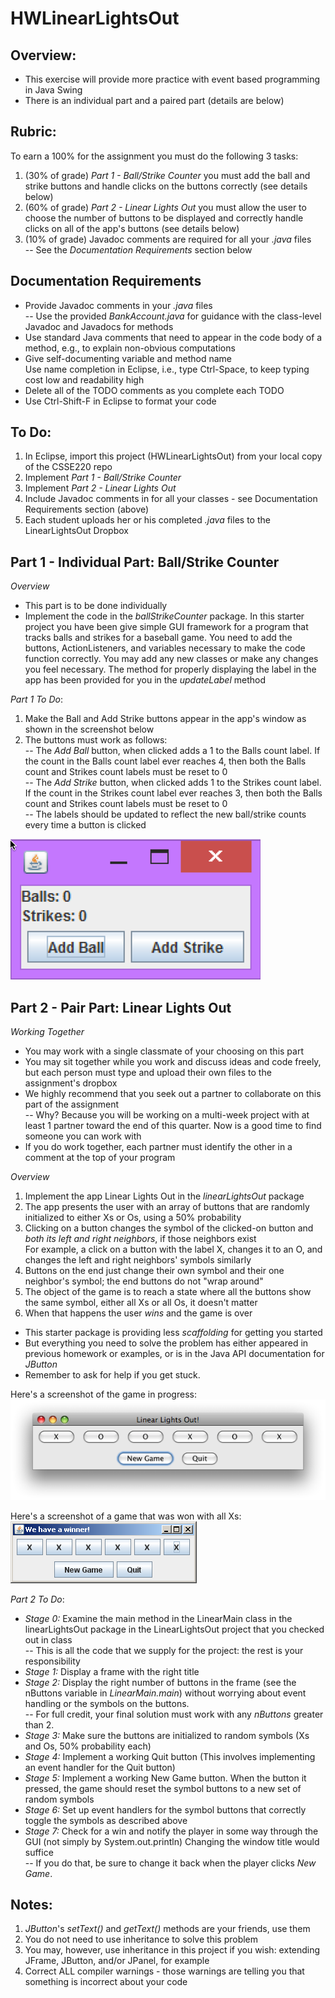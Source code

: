 # HWLinearLightsOut

## Overview:
- This exercise will provide more practice with event based programming in Java Swing
- There is an individual part and a paired part (details are below)

## Rubric:
To earn a 100% for the assignment you must do the following 3 tasks:

1. (30% of grade) *Part 1 - Ball/Strike Counter* you must add the ball and strike buttons and handle clicks on the buttons correctly (see details below)
2. (60% of grade) *Part 2 - Linear Lights Out* you must allow the user to choose the number of buttons to be displayed and correctly handle clicks on all of the app's buttons (see details below)
3. (10% of grade) Javadoc comments are required for all your *.java* files
<br> -- See the *Documentation Requirements* section below


## Documentation Requirements

- Provide Javadoc comments in your *.java* files
<br> -- Use the provided *BankAccount.java* for guidance with the class-level Javadoc and Javadocs for methods
- Use standard Java comments that need to appear in the code body of a method, e.g., to explain non-obvious computations
- Give self-documenting variable and method name
<br>Use name completion in Eclipse, i.e., type Ctrl-Space, to keep typing cost low and readability high
- Delete all of the TODO comments as you complete each TODO
- Use Ctrl-Shift-F in Eclipse to format your code

## To Do:

1. In Eclipse, import this project (HWLinearLightsOut) from your local copy of the CSSE220 repo
2. Implement *Part 1 - Ball/Strike Counter*
3. Implement *Part 2 - Linear Lights Out*
3. Include Javadoc comments in for all your classes - see Documentation Requirements section (above)
4. Each student uploads her or his completed *.java* files to the LinearLightsOut Dropbox

## Part 1 - Individual Part: Ball/Strike Counter

*Overview*

- This part is to be done individually
- Implement the code in the *ballStrikeCounter* package. In this starter project you have been give simple GUI framework for a program 
that tracks balls and strikes for a baseball game. You need to add the buttons, ActionListeners, and variables necessary to make the code function correctly.
You may add any new classes or make any changes you feel necessary. The method for properly displaying the label in the app has been provided 
for you in the *updateLabel* method

*Part 1 To Do*:
1. Make the Ball and Add Strike buttons appear in the app's window as shown in the screenshot below
2. The buttons must work as follows: 
<br> -- The *Add Ball* button, when clicked adds a 1 to the Balls count label. If the count in the Balls count label ever reaches 4, then
both the Balls count and Strikes count labels must be reset to 0
<br> -- The *Add Strike* button, when clicked adds 1 to the Strikes count label. If the count in the Strikes count label ever reaches 3, then
both the Balls count and Strikes count labels must be reset to 0
<br> -- The labels should be updated to reflect the new ball/strike counts every time a button is clicked

 ![ball-strike](images/ballstrike.png)


## Part 2 - Pair Part: Linear Lights Out
*Working Together*

- You may work with a single classmate of your choosing on this part
- You may sit together while you work and discuss ideas and code freely, but each person must type and upload their 
own files to the assignment's dropbox
- We highly recommend that you seek out a partner to collaborate on this part of the assignment
<br> -- Why? Because you will be working on a multi-week project with at least 1 partner toward the end of this quarter. Now is a good time to find someone you can work with
- If you do work together, each partner must identify the other in a comment at the top of your program  

*Overview*
1. Implement the app Linear Lights Out in the *linearLightsOut* package 
2. The app presents the user with an array of buttons that are randomly initialized to either Xs or Os, using a 50% probability
3. Clicking on a button changes the symbol of the clicked-on button and *both its left and right neighbors*, if those neighbors exist
<br>For example, a click on a button with the label X, changes it to an O, and changes the left and right neighbors' symbols similarly
4. Buttons on the end just change their own symbol and their one neighbor's symbol; the end buttons do not "wrap around"
5. The object of the game is to reach a state where all the buttons show the same symbol, either all Xs or all Os, it doesn't matter
6. When that happens the user *wins* and the game is over


- This starter package is providing less *scaffolding* for getting you started
- But everything you need to solve the problem has either appeared in previous homework or examples, or is in the Java API
documentation for *JButton*
- Remember to ask for help if you get stuck.  

Here's a screenshot of the game in progress:
<br>
![LinearLightsOut app](images/LinearLightsOut.png)


Here's a screenshot of a game that was won with all Xs:
<br>
![game won](images/LinearLightsOutWonGame.png)


*Part 2 To Do*:
- *Stage 0:* Examine the main method in the LinearMain class in the linearLightsOut package in the LinearLightsOut 
project that you checked out in class
<br> -- This is all the code that we supply for the project: the rest is your responsibility
- *Stage 1:* Display a frame with the right title
- *Stage 2:* Display the right number of buttons in the frame (see the nButtons variable in *LinearMain.main*) 
without worrying about event handling or the symbols on the buttons. 
<br> -- For full credit, your final solution must work with any *nButtons* greater than 2.
- *Stage 3:* Make sure the buttons are initialized to random symbols (Xs and Os, 50% probability each)
- *Stage 4:* Implement a working Quit button (This involves implementing an event handler for the Quit button)
- *Stage 5:* Implement a working New Game button. When the button it pressed, the game should reset the symbol 
buttons to a new set of random symbols
- *Stage 6:* Set up event handlers for the symbol buttons that correctly toggle the symbols as described above
- *Stage 7:* Check for a win and notify the player in some way through the GUI (not simply by System.out.println)
Changing the window title would suffice
<br> -- If you do that, be sure to change it back when the player clicks *New Game*.

## Notes:
1. *JButton*'s *setText()* and *getText()* methods are your friends, use them
2. You do not need to use inheritance to solve this problem
3. You may, however, use inheritance in this project if you wish: extending JFrame, JButton, and/or JPanel, for example
4. Correct ALL compiler warnings - those warnings are telling you that something is incorrect about your code






